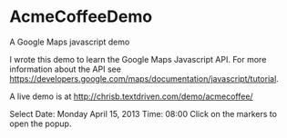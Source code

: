 AcmeCoffeeDemo
==============

A Google Maps javascript demo

I wrote this demo to learn the Google Maps Javascript API. For more information about the API
see https://developers.google.com/maps/documentation/javascript/tutorial. 

A live demo is at http://chrisb.textdriven.com/demo/acmecoffee/

Select  Date: Monday April 15, 2013
        Time: 08:00
Click on the markers to open the popup.        
